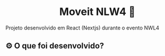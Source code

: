 <h1 align="center"> Moveit NLW4 🚀 </h1>
<p>Projeto desenvolvido em React (Nextjs) durante o evento NWL4</p>

<h2> ⚙️ O que foi desenvolvido?<h2>
